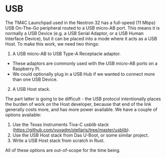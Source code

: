 # USB

The TM4C Launchpad used in the Neotron 32 has a full-speed (11 Mbps) USB On-The-Go peripheral routed to a USB micro-AB port. This means it is normally a USB Device (e.g. a USB Serial Adaptor, or a USB Human Interface Device), but it can be placed into a mode where it acts as a USB Host. To make this work, we need two things:

1. A USB micro-AB to USB Type-A Receptacle adaptor.
  * These adaptors are commonly used with the USB micro-AB ports on a Raspberry Pi.
  * We could optionally plug in a USB Hub if we wanted to connect more than one USB Device.
2. A USB Host stack.

The part latter is going to be difficult - the USB protocol intentionally places the burden of work on the Host developer, because that end of the link generally costs more, and has more power available. We have a couple of options available:

1. Use the Texas Instruments Tiva-C *usblib* stack (https://github.com/yuvadm/stellaris/tree/master/usblib).
2. Use the USB Host stack from Das U-Boot, or some similar project.
3. Write a USB Host stack from scratch in Rust.

All of these options are out-of-scope for the time being.
